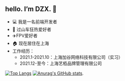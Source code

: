 ## hello. I’m DZX.  👋
* 💻 我是一名前端开发者 
* 🎢 过山车狂热爱好者 
* ✈️FPV爱好者 
* 🏠 现在居住在上海
* 工作经历：
   * 2021.1-2021.10：上海加谷网络科技有限公司（实习）
   * 2021.12-至今：上海艺栢品牌管理有限公司

[![Top Langs](https://github-readme-stats.vercel.app/api/top-langs/?username=anuraghazra&layout=compact)](https://github.com/anuraghazra/github-readme-stats)
 [![Anurag's GitHub stats](https://github-readme-stats.vercel.app/api?username=SK-Luffa&theme=dark)](https://github.com/anuraghazra/github-readme-stats).

